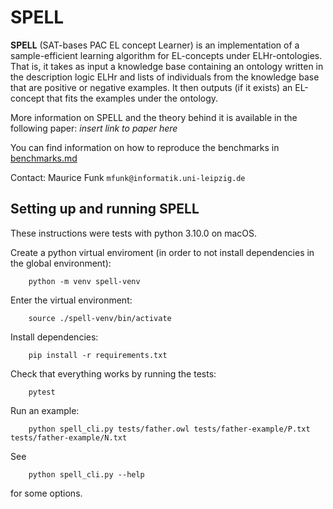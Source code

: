# SPELL

**SPELL** (SAT-bases PAC EL concept Learner) is an implementation of a
sample-efficient learning algorithm for EL-concepts under ELHr-ontologies.
That is, it takes as input a knowledge base containing an ontology written in
the description logic ELHr and lists of individuals from the knowledge base that
are positive or negative examples. It then outputs (if it exists) an EL-concept
that fits the examples under the ontology.

More information on SPELL and the theory behind it is available in the following paper:
*insert link to paper here*

You can find information on how to reproduce the benchmarks in [benchmarks.md](benchmarks.md)

Contact: Maurice Funk `mfunk@informatik.uni-leipzig.de`

## Setting up and running SPELL

These instructions were tests with python 3.10.0 on macOS.

Create a python virtual enviroment (in order to not install dependencies in the global environment):
```
    python -m venv spell-venv
```
Enter the virtual environment:
```
    source ./spell-venv/bin/activate
```
Install dependencies:
```
    pip install -r requirements.txt
```
Check that everything works by running the tests:
```
    pytest
```
Run an example:
```
    python spell_cli.py tests/father.owl tests/father-example/P.txt tests/father-example/N.txt
```
See
```
    python spell_cli.py --help
```
for some options.

